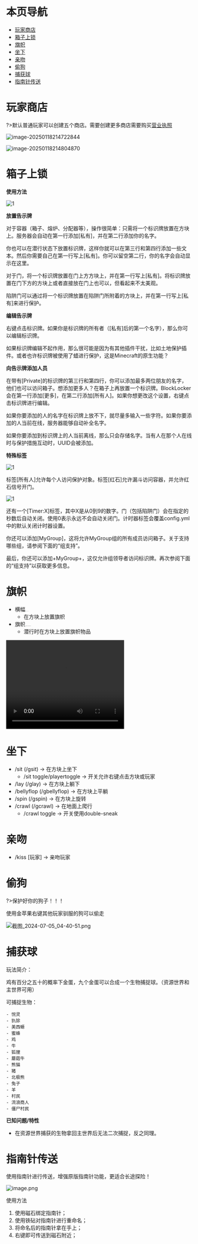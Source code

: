 # 本页导航

- [玩家商店](#玩家商店)
- [箱子上锁](#箱子上锁)
- [旗帜](#旗帜)
- [坐下](#坐下)
- [亲吻](#亲吻)
- [偷狗](#偷狗)
- [捕获球](#捕获球)
- [指南针传送](#指南针传送)


# 玩家商店

?>默认普通玩家可以创建五个商店。需要创建更多商店需要购买[营业执照](/教程/有趣的百科/有趣的物品#营业执照)

![image-20250118214722844](https://img-cdn.yvmou.cn/pigo/202501182147947.png) 

![image-20250118214804870](https://img-cdn.yvmou.cn/pigo/202501182148979.png) 

# 箱子上锁

**使用方法**

![1](https://img-cdn.yvmou.cn/pigo/202501162205069.png) 

**放置告示牌** 

对于容器（箱子、熔炉、分配器等），操作很简单：只需将一个标识牌放置在方块上。服务器会自动在第一行添加[私有]，并在第二行添加你的名字。

你也可以在潜行状态下放置标识牌，这样你就可以在第三行和第四行添加一些文本。然后你需要自己在第一行写上[私有]。你可以留空第二行，你的名字会自动显示在这里。

对于门，将一个标识牌放置在门上方方块上，并在第一行写上[私有]。将标识牌放置在门下方的方块上或者直接放在门上也可以，但看起来不太美观。

陷阱门可以通过将一个标识牌放置在陷阱门所附着的方块上，并在第一行写上[私有]来进行保护。

**编辑告示牌** 

右键点击标识牌。如果你是标识牌的所有者（[私有]后的第一个名字），那么你可以编辑标识牌。

如果标识牌编辑不起作用，那么很可能是因为有其他插件干扰，比如土地保护插件。或者也许标识牌被使用了蜡进行保护，这是Minecraft的原生功能？

**向告示牌添加人员** 

在带有[Private]的标识牌的第三行和第四行，你可以添加最多两位朋友的名字，他们也可以访问箱子。想添加更多人？在箱子上再放置一个标识牌。BlockLocker会在第一行添加[更多]，在第二行添加[所有人]。如果你想更改这个设置，右键点击标识牌进行编辑。

如果你要添加的人的名字在标识牌上放不下，就尽量多输入一些字符。如果你要添加的人当前在线，服务器能够自动补全名字。

如果你要添加到标识牌上的人当前离线，那么只会存储名字。当有人在那个人在线时与保护措施互动时，UUID会被添加。

**特殊标签**

![1](https://img-cdn.yvmou.cn/pigo/202501162206396.png) 

标签[所有人]允许每个人访问保护对象。标签[红石]允许漏斗访问容器，并允许红石信号开门。

![1](https://img-cdn.yvmou.cn/pigo/202501162206701.png) 

还有一个[Timer:X]标签，其中X是从0到9的数字。门（包括陷阱门）会在指定的秒数后自动关闭。使用0表示永远不会自动关闭门。计时器标签会覆盖config.yml中的默认关闭计时器设置。

你还可以添加[MyGroup]，这将允许MyGroup组的所有成员访问箱子。关于支持哪些组，请参阅下面的“组支持”。

最后，你还可以添加+MyGroup+，这仅允许组领导者访问标识牌。再次参阅下面的“组支持”以获取更多信息。

# 旗帜

- 横幅<img src="https://img-cdn.yvmou.cn/pigo/202501191927427.png" alt="image-20250119192712010" style="zoom:5%;" />
  - 在方块上放置旗帜
- 旗帜<img src="https://img-cdn.yvmou.cn/pigo/202501191927299.png" alt="image-20250119192756853" style="zoom:8%;" />
  - 潜行时在方块上放置旗帜物品

<video width="320" height="240" controls>
    <source src="https://cdn.yvmou.cn/_yvmou/arkwiki%E8%B5%84%E6%BA%90/flagsh.mp4" type="video/mp4">
</video>





# 坐下

- /sit (/gsit) -> 在方块上坐下
  - /sit toggle/playertoggle -> 开关允许右键点击方块或玩家
- /lay (/glay) -> 在方块上躺下
- /bellyflop (/gbellyflop) -> 在方块上平躺
- /spin (/gspin) -> 在方块上旋转
- /crawl (/gcrawl) -> 在地面上爬行
  - /crawl toggle -> 开关使用double-sneak

# 亲吻

- /kiss [玩家] -> 亲吻玩家

# 偷狗

?>保护好你的狗子！！！

使用金苹果右键其他玩家驯服的狗可以偷走

![截图_2024-07-05_04-40-51.png](https://img-cdn.yvmou.cn/pigo/202501191859833.png) 

# 捕获球

玩法简介：

鸡有百分之五十的概率下金蛋，九个金蛋可以合成一个生物捕捉球。（资源世界和主世界可用） 

可捕捉生物：

    - 悦灵
    - 犰狳
    - 美西螈
    - 蜜蜂
    - 鸡
    - 牛
    - 狐狸
    - 蘑菇牛
    - 熊猫
    - 猪
    - 北极熊
    - 兔子
    - 羊
    - 村民
    - 流浪商人
    - 僵尸村民

**已知问题/特性**

- 在资源世界捕获的生物拿回主世界后无法二次捕捉，反之同理。

# 指南针传送

使用指南针进行传送，增强原版指南针功能，更适合长途探险！



![image.png](https://mc.lunadeer.cn/CompassTeleport/image.png)

使用方法

1. 使用磁石绑定指南针；
2. 使用铁砧对指南针进行重命名；
3. 将命名后的指南针拿在手上；
4. 右键即可传送到磁石附近；

